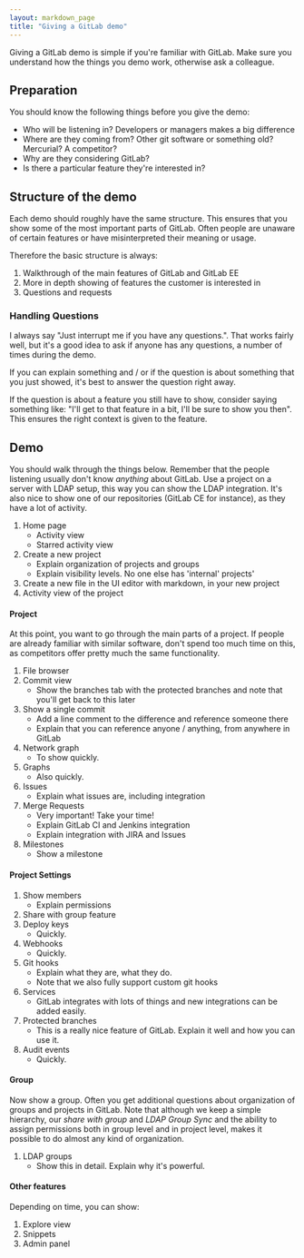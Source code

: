 ```yaml
---
layout: markdown_page
title: "Giving a GitLab demo"
---
```



Giving a GitLab demo is simple if you're familiar with GitLab. Make sure you
understand how the things you demo work, otherwise ask a colleague.

## Preparation

You should know the following things before you give the demo:

- Who will be listening in? Developers or managers makes a big difference
- Where are they coming from? Other git software or something old? Mercurial?
A competitor?
- Why are they considering GitLab?
- Is there a particular feature they're interested in?

## Structure of the demo

Each demo should roughly have the same structure. This ensures that you show
some of the most important parts of GitLab. Often people are unaware of certain
features or have misinterpreted their meaning or usage.

Therefore the basic structure is always:

1. Walkthrough of the main features of GitLab and GitLab EE
1. More in depth showing of features the customer is interested in
1. Questions and requests

### Handling Questions

I always say "Just interrupt me if you have any questions.". That works fairly
well, but it's a good idea to ask if anyone has any questions, a number of times
during the demo.

If you can explain something and / or if the question is about something that you
just showed, it's best to answer the question right away.

If the question is about a feature you still have to show, consider saying something like:
"I'll get to that feature in a bit, I'll be sure to show you then". This ensures
the right context is given to the feature.

## Demo

You should walk through the things below. Remember that the people listening usually
don't know _anything_ about GitLab. Use a project on a server with LDAP setup,
this way you can show the LDAP integration. It's also nice to show one of our
repositories (GitLab CE for instance), as they have a lot of activity.

1. Home page
    * Activity view
    * Starred activity view
1. Create a new project
    * Explain organization of projects and groups
    * Explain visibility levels. No one else has 'internal' projects'
1. Create a new file in the UI editor with markdown, in your new project
1. Activity view of the project

#### Project

At this point, you want to go through the main parts of a project.
If people are already familiar with similar software, don't spend too much
time on this, as competitors offer pretty much the same functionality.

1. File browser
1. Commit view
    * Show the branches tab with the protected branches and note that you'll get back to this later
1. Show a single commit
    * Add a line comment to the difference and reference someone there
    * Explain that you can reference anyone / anything, from anywhere in GitLab
1. Network graph
    * To show quickly.
1. Graphs
    * Also quickly.
1. Issues
    * Explain what issues are, including integration
1. Merge Requests
    * Very important! Take your time!
    * Explain GitLab CI and Jenkins integration
    * Explain integration with JIRA and Issues
1. Milestones
    * Show a milestone

#### Project Settings

1. Show members
    * Explain permissions
1. Share with group feature
1. Deploy keys
    * Quickly.
1. Webhooks
    * Quickly.
1. Git hooks
    * Explain what they are, what they do.
    * Note that we also fully support custom git hooks
1. Services
    * GitLab integrates with lots of things and new integrations can be added easily.
1. Protected branches
    * This is a really nice feature of GitLab. Explain it well and how you can use it.
1. Audit events
    * Quickly.

#### Group

Now show a group. Often you get additional questions about organization of
groups and projects in GitLab. Note that although we keep a simple hierarchy,
our _share with group_ and _LDAP Group Sync_ and the ability to assign permissions
both in group level and in project level, makes it possible to do almost any kind
of organization.

1. LDAP groups
    * Show this in detail. Explain why it's powerful.

#### Other features

Depending on time, you can show:

1. Explore view
1. Snippets
1. Admin panel